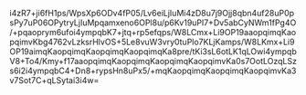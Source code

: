 i4zR7+ji6fH1ps/WpsXp6ODv4fP05/Lv6eiLjIuMi4zD8u7j9Ojj8qbn4uf28uP0psPy7uP06OPytryLjIuMpqamxeno6OPl8u/p6Kv19uPl7+Dv5abCyNWm1fPg4O/+pqaoprym6ufoi4ympqbK7+jtq+rp5efqps/W8LCmx+Li9OP19aaopqimqKaopqimvKbg4762vLzksrHlvOS+5Le8vuW3vry0tuPlo7KLjKamps/W8LKmx+Li9OP19aimqKaopqimqKaopqimqKaopqimqKa8pre/tKi3sL6otLK1qLOwi4ympqbV8+To4/Kmy+f17aaopqimqKaopqimqKaopqimqKaopqimvKa0s7OotLOzqLSzs6i2i4ympqbC4+Dn8+rypsHn8uPx5/+mqKaopqimqKaopqimqKaopqimvKa3v7Sot7C+qLSytai3i4w=